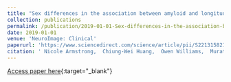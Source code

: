 ```yaml
---
title: "Sex differences in the association between amyloid and longitudinal brain volume change in cognitively Normal older adults"
collection: publications
permalink: /publication/2019-01-01-Sex-differences-in-the-association-between-amyloid-and-longitudinal-brain-volume-change-in-cognitively-Normal-older-adults
date: 2019-01-01
venue: 'NeuroImage: Clinical'
paperurl: 'https://www.sciencedirect.com/science/article/pii/S2213158219301196?dgcid=rss_sd_all'
citation: ' Nicole Armstrong,  Chiung-Wei Huang,  Owen Williams,  Murat Bilgel,  Yang An,  Jimit Doshi,  Guray Erus,  Christos Davatzikos,  Dean Wong,  Luigi Ferrucci,  Susan Resnick, &quot;Sex differences in the association between amyloid and longitudinal brain volume change in cognitively Normal older adults.&quot; NeuroImage: Clinical, 2019.'
---
```

[Access paper here](https://www.sciencedirect.com/science/article/pii/S2213158219301196?dgcid=rss_sd_all){:target="_blank"}
